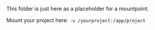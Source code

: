 This folder is just here as a placeholder for a mountpoint.

Mount your project here: ```-v /yourproject:/app/project```
